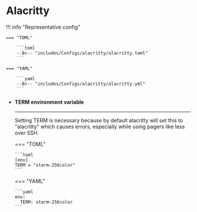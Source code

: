 # Alacritty

!!! info "Representative config"

    === "TOML"

        ```toml
        --8<-- "includes/Configs/alacritty/alacritty.toml"
        ```

    === "YAML"

        ```yaml
        --8<-- "includes/Configs/alacritty/alacritty.yml"
        ```

<div class="grid cards" markdown>

-   #### TERM environment variable

    ---

    Setting TERM is necessary because by default alacritty will set this to "alacritty" which causes errors, especially while using pagers like less over SSH.

    === "TOML"

        ```toml
        [env]
        TERM = "xterm-256color"
        ```

    === "YAML"

        ```yaml
        env:
          TERM: xterm-256color
        ```


</div>